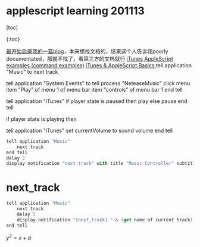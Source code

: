 # applescript learning 201113

[toc]

{:toc}

[最开始启蒙我的一篇blog](https://256stuff.com/gray/docs/misc/itunes_applescript_commands/)，本来想找文档的，结果这个人告诉我poorly documentated，那就不找了，看第三方的文档就行
[iTunes AppleScript examples (command examples)](http://alvinalexander.com/apple/itunes-applescript-examples-scripts-mac-reference/)
[iTunes & AppleScript Basics ](https://dougscripts.com/itunes/itinfo/info01.php)
tell application "Music" to next track

tell application "System Events" to tell process "NeteaseMusic"
  click menu item "Play" of menu 1 of menu bar item "controls" of menu bar 1
end tell

tell application "iTunes"
	if player state is paused then play
	else pause
end tell

if player state is playing then

tell application "iTunes"
  set currentVolume to sound volume
end tell



```as
tell application "Music"
	next track
end tell
delay 2
display notification "next track" with title "Music Controller" subtitle "Processing is complete."
```

# next_track
```as
tell application "Music"
	next track
	delay 5
	display notification "[next_track] " & (get name of current track) with title "Music Controller"
end tell
```


$y^2=x+\alpha$